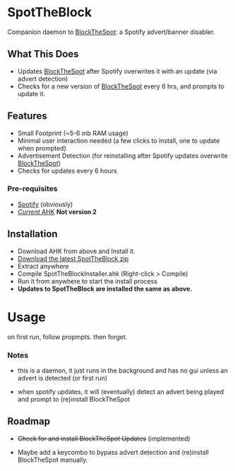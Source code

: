 # SpotTheBlock

Companion daemon to [BlockTheSpot](https://github.com/mrpond/BlockTheSpot): a Spotify advert/banner disabler.
## What This Does

- Updates [BlockTheSpot](https://github.com/mrpond/BlockTheSpot) after Spotify overwrites it with an update (via advert detection) 
- Checks for a new version of [BlockTheSpot](https://github.com/mrpond/BlockTheSpot) every 6 hrs, and prompts to update it.


## Features

- Small Footprint (~5-6 mb RAM usage)
- Minimal user interaction needed (a few clicks to install, one to update when prompted)
- Advertisement Detection (for reinstalling after Spotify updates overwrite [BlockTheSpot](https://github.com/mrpond/BlockTheSpot))
- Checks for updates every 6 hours

### Pre-requisites

- [Spotify](https://www.spotify.com/us/download/windows/) (obviously)
- [*Current* AHK](https://www.autohotkey.com/download/ahk-install.exe) **Not version 2**

## Installation

- Download AHK from above and Install it.
- [Download the latest SpotTheBlock zip](https://github.com/Ae3NerdGod/SpotTheBlock/archive/refs/heads/main.zip) 
- Extract anywhere
- Compile SpotTheBlockInstaller.ahk (Right-click > Compile)
- Run it from anywhere to start the install process
- **Updates to SpotTheBlock are installed the same as above.**


# Usage

on first run, follow propmpts. then forget.

### Notes

- this is a daemon, it just runs in the background and has no gui unless an advert is detected (or first run)

- when spotify updates, it will (eventually) detect an advert being played and prompt to (re)install BlockTheSpot



## Roadmap

- ~~Check for and install BlockTheSpot Updates~~ (implemented)

- Maybe add a keycombo to bypass advert detection and (re)install BlockTheSpot manually.

